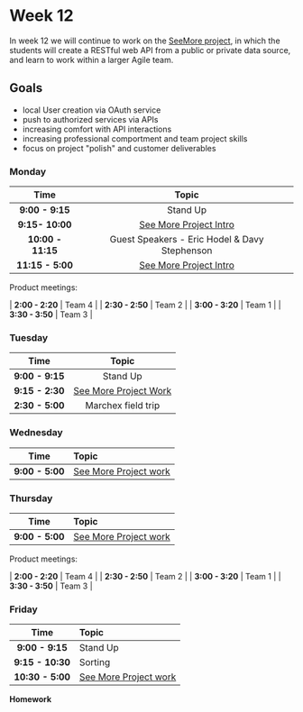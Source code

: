 # Week 12

In week 12 we will continue to work on the [SeeMore project](see-more.md), in which the students will create a RESTful web API from a public or private data source, and learn to work within a larger Agile team.

## Goals
- local User creation via OAuth service
- push to authorized services via APIs
- increasing comfort with API interactions
- increasing professional comportment and team project skills
- focus on project "polish" and customer deliverables

### Monday
| Time                | Topic                                         |
|:-------------------:|:---------------------------------------------:|
| **9:00 - 9:15**     | Stand Up                                      |
| **9:15- 10:00**     | [See More Project Intro](see-more.md)         |
| **10:00 - 11:15**   | Guest Speakers - Eric Hodel & Davy Stephenson |
| **11:15 - 5:00**    | [See More Project Intro](see-more.md) |

Product meetings:

| **2:00 - 2:20** | Team 4 |
| **2:30 - 2:50** | Team 2 |
| **3:00 - 3:20** | Team 1 |
| **3:30 - 3:50** | Team 3 |

### Tuesday

| Time                | Topic                                |
|:-------------------:|:------------------------------------:|
| **9:00 - 9:15**     | Stand Up                             |
| **9:15 - 2:30**     | [See More Project Work](see-more.md) |
| **2:30 - 5:00**     | Marchex field trip                   |

### Wednesday

| Time              | Topic               |
|:-----------------:|:--------------------|
| **9:00 - 5:00** | [See More Project work](see-more.md) |

### Thursday

| Time              | Topic               |
|:-----------------:|:--------------------|
| **9:00 - 5:00** | [See More Project work](see-more.md) |

Product meetings:

| **2:00 - 2:20** | Team 4 |
| **2:30 - 2:50** | Team 2 |
| **3:00 - 3:20** | Team 1 |
| **3:30 - 3:50** | Team 3 |


### Friday

| Time              | Topic               |
|:-----------------:|:--------------------|
| **9:00 - 9:15**   | Stand Up            |
| **9:15 - 10:30**  | Sorting |
| **10:30 - 5:00**  | [See More Project work](see-more.md) |


**Homework**
